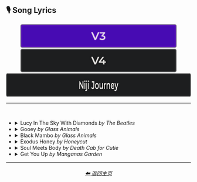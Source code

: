 <h2>🎙 Song Lyrics</h2>

<div align="center">

[<img src="/Images/Repo_Parts/Buttons/Version_Buttons/button_version_V3_active_half.webp?raw=true" alt="MidJourney V3" height="64" />](/Pages/MJ_V3/Style_Pages/Just_The_Style/Song_Lyrics.md)
[<img src="/Images/Repo_Parts/Buttons/Version_Buttons/button_version_V4_inactive_half.webp?raw=true" alt="MidJourney V4" height="64" />](/Pages/MJ_V4/Style_Pages/Just_The_Style/Song_Lyrics.md)
<br>
[<img src="/Images/Repo_Parts/Buttons/Version_Buttons/button_version_niji_inactive_full.webp?raw=true" alt="Niji Journey" height="64" />](/Pages/Niji_Journey/Style_Pages/Song_Lyrics.md)


</div>

<hr>
<br>


- <details><summary>Lucy In The Sky With Diamonds <i color=gray>by The Beatles</i></summary><p><div align="center">

    | Lucy In The Sky With Diamonds | <img src="/Images/MJ_V3/Song_Lyrics/Lucy_In_The_Sky_With_Diamonds/Lucy_In_The_Sky_With_Diamonds.webp?raw=true" width="128" /> |
    | :-: | :-: |
    | <i color=gray>by The Beatles</i> | <img src="/Images/MJ_V3/Song_Lyrics/Lucy_In_The_Sky_With_Diamonds/The_Beatles.webp?raw=true" width="128" /> |

    <table>
        <tr>
            <td><a href="https://www.musixmatch.com/lyrics/The-Beatles/Lucy-in-the-Sky-With-Diamonds">Lyrics on MusixMatch</a></td>
            <td><a href="https://open.spotify.com/track/25yQPHgC35WNnnOUqFhgVR?si=b852a85df2b14988">Open on Spotify</a></td>
        </tr>
    </table>

    <br>

    | | |
    | :-: | :-: |
    | A boat on a river with tangerine trees and marmalade skies | <img src="/Images/MJ_V3/Song_Lyrics/Lucy_In_The_Sky_With_Diamonds/A_boat_on_a_river_with_tangerine_trees_and_marmalad.webp?raw=true" width="256" /> |
    | Cellophane flowers of yellow and green towering over your head | <img src="/Images/MJ_V3/Song_Lyrics/Lucy_In_The_Sky_With_Diamonds/Cellophane_flowers_of_yellow_and_green_towering_ove.webp?raw=true" width="256" /> |
    | Look for the girl with the sun in her eyes and she's gone | <img src="/Images/MJ_V3/Song_Lyrics/Lucy_In_The_Sky_With_Diamonds/Look_for_the_girl_with_the_sun_in_her_eyes_and_shes.webp?raw=true" width="256" /> |
    | A bridge by a fountain where rocking horse people eat marshmallow pies | <img src="/Images/MJ_V3/Song_Lyrics/Lucy_In_The_Sky_With_Diamonds/A_bridge_by_a_fountain_where_rocking_horse_people_e.webp?raw=true" width="256" /> |
    | Everyone smiles as you drift past the flowers that grow so incredibly high | <img src="/Images/MJ_V3/Song_Lyrics/Lucy_In_The_Sky_With_Diamonds/Everyone_smiles_as_you_drift_past_the_flowers_that_.webp?raw=true" width="256" /> |
    | Newspaper taxis appear on the shore waiting to take you away | <img src="/Images/MJ_V3/Song_Lyrics/Lucy_In_The_Sky_With_Diamonds/Newspaper_taxis_appear_on_the_shore_waiting_to_take.webp?raw=true" width="256" /> |
    | Climb in the back with your head in the clouds and you're gone | <img src="/Images/MJ_V3/Song_Lyrics/Lucy_In_The_Sky_With_Diamonds/Climb_in_the_back_with_your_head_in_the_clouds_and_.webp?raw=true" width="256" /> |
    | A train in a station with plasticine porters with looking glass ties | <img src="/Images/MJ_V3/Song_Lyrics/Lucy_In_The_Sky_With_Diamonds/A_train_in_a_station_with_plasticine_porters_with_l.webp?raw=true" width="256" /> |
    | Suddenly someone is there at the turnstile, the girl with the kaleidoscope eyes | <img src="/Images/MJ_V3/Song_Lyrics/Lucy_In_The_Sky_With_Diamonds/Suddenly_someone_is_there_at_the_turnstile_the_girl.webp?raw=true" width="256" /> |

  </div></p></details>


- <details><summary>Gooey <i color=gray>by Glass Animals</i></summary><p><div align="center">

    | Gooey | <img src="/Images/MJ_V3/Song_Lyrics/Gooey/Gooey.webp?raw=true" width="128" /> |
    | :-: | :-: |
    | <i color=gray>by Glass Animals</i> | <img src="/Images/MJ_V3/Song_Lyrics/Gooey/Glass_Animals.webp?raw=true" width="128" /> |

    <table>
        <tr>
            <td><a href="https://www.musixmatch.com/lyrics/Glass-Animals/Gooey">Lyrics on MusixMatch</a></td>
            <td><a href="https://open.spotify.com/track/1gk3FhAV07q9Jg77UxnVjX?si=68046fa671c64fee">Open on Spotify</a></td>
        </tr>
    </table>

    <br>

    | | |
    | :-: | :-: |
    | The jungle slang spinning 'round my head and I stare | <img src="/Images/MJ_V3/Song_Lyrics/Gooey/The_jungle_slang_spinning_round_my_head_and_I_stare.webp?raw=true" width="256" /> |
    | A woozy youth dopes up on her silky smooth perfume | <img src="/Images/MJ_V3/Song_Lyrics/Gooey/A_woozy_youth_dopes_up_on_her_silky_smooth_perfume.webp?raw=true" width="256" /> |
    | Wanna sip the smooth air, kick it in the sand | <img src="/Images/MJ_V3/Song_Lyrics/Gooey/Wanna_sip_the_smooth_air_kick_it_in_the_sand.webp?raw=true" width="256" /> |
    | I'd say I told you so but you just gonna cry you just wanna know those peanut butter vibes | <img src="/Images/MJ_V3/Song_Lyrics/Gooey/Id_say_I_told_you_so_but_you_just_gonna_cry_you_jus.webp?raw=true" width="256" /> |
    | Mind my wicked words and tipsy topsy slurs | <img src="/Images/MJ_V3/Song_Lyrics/Gooey/Mind_my_wicked_words_and_tipsy_topsy_slurs.webp?raw=true" width="256" /> |
    | I take your gloom, I curl it up and puff it into plumes | <img src="/Images/MJ_V3/Song_Lyrics/Gooey/I_take_your_gloom_I_curl_it_up_and_puff_it_into_plu.webp?raw=true" width="256" /> |
    | Hold my hand and float back to the summertime | <img src="/Images/MJ_V3/Song_Lyrics/Gooey/Hold_my_hand_and_float_back_to_the_summertime.webp?raw=true" width="256" /> |
    | Tangled in the willows now our tongues are tied | <img src="/Images/MJ_V3/Song_Lyrics/Gooey/Tangled_in_the_willows_now_our_tongues_are_tied.webp?raw=true" width="256" /> |
    | Tripping around the tree stumps in your summer smile | <img src="/Images/MJ_V3/Song_Lyrics/Gooey/Tripping_around_the_tree_stumps_in_your_summer_smil.webp?raw=true" width="256" /> |
    
  </div></p></details>


- <details><summary>Black Mambo <i color=gray>by Glass Animals</i></summary><p><div align="center">

    | Black Mambo | <img src="/Images/MJ_V3/Song_Lyrics/Black_Mambo/Black_Mambo.webp?raw=true" width="128" /> |
    | :-: | :-: |
    | <i color=gray>by Glass Animals</i> | <img src="/Images/MJ_V3/Song_Lyrics/Black_Mambo/Glass_Animals.webp?raw=true" width="128" /> |

    <table>
        <tr>
            <td><a href="https://www.musixmatch.com/lyrics/Glass-Animals/Black-Mambo">Lyrics on MusixMatch</a></td>
            <td><a href="https://open.spotify.com/track/63OC8cNa4ZnFB3bbvbWCOc?si=652fb05dd8f64eac">Open on Spotify</a></td>
        </tr>
    </table>

    <br>

    | | |
    | :-: | :-: |
    | What'll it be now Mr. Mole? Whisper sloth in curls of smoke. | <img src="/Images/MJ_V3/Song_Lyrics/Black_Mambo/Whatll_it_be_now_Mr._Mole_Whisper_sloth_in_curls_of.webp?raw=true" width="256" /> |
    | Take a back seat, or play pharaoh? Dance with me and shake your bones | <img src="/Images/MJ_V3/Song_Lyrics/Black_Mambo/Take_a_back_seat_or_play_pharaoh_Dance_with_me_and_.webp?raw=true" width="256" /> |
    | Slow down, it's a science, He's been waiting to bring you down | <img src="/Images/MJ_V3/Song_Lyrics/Black_Mambo/Slow_down_its_a_science_Hes_been_waiting_to_bring_y.webp?raw=true" width="256" /> |
    | Snake eyed with a sly smile, He can hold you and shake you dry | <img src="/Images/MJ_V3/Song_Lyrics/Black_Mambo/Snake_eyed_with_a_sly_smile_He_can_hold_you_and_sha.webp?raw=true" width="256" /> |
    | Leopards laze each on plush pillows | <img src="/Images/MJ_V3/Song_Lyrics/Black_Mambo/Leopards_laze_each_on_plush_pillows.webp?raw=true" width="256" /> |
    | Slender capes of red and chrome | <img src="/Images/MJ_V3/Song_Lyrics/Black_Mambo/Slender_capes_of_red_and_chrome.webp?raw=true" width="256" /> |
    | Paperback dreams in their deep doze twitch their toes to black mambo | <img src="/Images/MJ_V3/Song_Lyrics/Black_Mambo/Paperback_dreams_in_their_deep_doze_twitch_their_to.webp?raw=true" width="256" /> |
    | Wanna play cheat now? says the sloth, A domino flush to his nose, Tickle that cheek and take your throne, Pump your veins with gushing gold | <img src="/Images/MJ_V3/Song_Lyrics/Black_Mambo/Wanna_play_cheat_now_says_the_sloth_A_domino_flush_.webp?raw=true" width="256" /> |

  </div></p></details>


- <details><summary>Exodus Honey <i color=gray>by Honeycut</i></summary><p><div align="center">

    | Exodus Honey | <img src="/Images/MJ_V3/Song_Lyrics/Exodus_Honey/Exodus_Honey.webp?raw=true" width="128" /> |
    | :-: | :-: |
    | <i color=gray>by Honeycut</i> | <img src="/Images/MJ_V3/Song_Lyrics/Exodus_Honey/Honeycut.webp?raw=true" width="128" /> |

    <table>
        <tr>
            <td><a href="https://www.musixmatch.com/lyrics/Honeycut/Exodus-Honey">Lyrics on MusixMatch</a></td>
            <td><a href="https://open.spotify.com/track/1Yw08t019DZDXkYzol5Zh3?si=1b1663f5cf1b45a0">Open on Spotify</a></td>
        </tr>
    </table>

    <br>

    | | |
    | :-: | :-: |
    | How does the brain connect to the body, How does it wake from a dream? | <img src="/Images/MJ_V3/Song_Lyrics/Exodus_Honey/How_does_the_brain_connect_to_the_body_How_does_it_.webp?raw=true" width="256" /> |
    | I'm not here with you, I see your lips are moving too and they can talk and talk | <img src="/Images/MJ_V3/Song_Lyrics/Exodus_Honey/Im_not_here_with_you_I_see_your_lips_are_moving_too.webp?raw=true" width="256" /> |
    | I think we might be having a blast | <img src="/Images/MJ_V3/Song_Lyrics/Exodus_Honey/I_think_we_might_be_having_a_blast.webp?raw=true" width="256" /> |
    | Presently I'm gone somewhere on a long celestial sleepwalk | <img src="/Images/MJ_V3/Song_Lyrics/Exodus_Honey/Presently_Im_gone_somewhere_on_a_long_celestial_sle.webp?raw=true" width="256" /> |
    | How do you make a life out of nothing and make nothing out of your life | <img src="/Images/MJ_V3/Song_Lyrics/Exodus_Honey/How_do_you_make_a_life_out_of_nothing_and_make_noth.webp?raw=true" width="256" /> |
    | Blink, I don't want to wink, I just want to take siestas all day | <img src="/Images/MJ_V3/Song_Lyrics/Exodus_Honey/Blink_I_dont_want_to_wink_I_just_want_to_take_siest.webp?raw=true" width="256" /> |
    | I say stop the war, I'm glad I still wanna have my car so I can drink and drive, I can't believe I'm still alive | <img src="/Images/MJ_V3/Song_Lyrics/Exodus_Honey/I_say_stop_the_war_Im_glad_I_still_wanna_have_my_ca.webp?raw=true" width="256" /> |

  </div></p></details>


- <details><summary>Soul Meets Body <i color=gray>by Death Cab for Cutie</i></summary><p><div align="center">

    | Soul Meets Body | <img src="/Images/MJ_V3/Song_Lyrics/Soul_Meets_Body/Soul_Meets_Body.webp?raw=true" width="128" /> |
    | :-: | :-: |
    | <i color=gray>by Death Cab for Cutie</i> | <img src="/Images/MJ_V3/Song_Lyrics/Soul_Meets_Body/Death_Cab_for_Cutie.webp?raw=true" width="128" /> |

    <table>
        <tr>
            <td><a href="https://www.musixmatch.com/lyrics/Death-Cab-for-Cutie/Soul-Meets-Body-Rolling-Stone-Original">Lyrics on MusixMatch</a></td>
            <td><a href="https://open.spotify.com/track/5yc59J3MR3tVDPTOgwgRI5?si=35c56f5dbd2944ed">Open on Spotify</a></td>
        </tr>
    </table>

    <br>

    | | |
    | :-: | :-: |
    | I want to live where soul meets body and let the sun wrap its arms around me and bathe my skin in water cool and cleansing and feel, feel what its like to be new | <img src="/Images/MJ_V3/Song_Lyrics/Soul_Meets_Body/I_want_to_live_where_soul_meets_body_and_let_the_su.webp?raw=true" width="256" /> |
    | Cause in my head there's a greyhound station where I send my thoughts to far off destinations so they may have a chance of finding a place where they're far more suited than here | <img src="/Images/MJ_V3/Song_Lyrics/Soul_Meets_Body/Cause_in_my_head_theres_a_greyhound_station_where_I.webp?raw=true" width="256" /> |
    | And I cannot guess what we'll discover when we turn the dirt with our palms cupped like shovels | <img src="/Images/MJ_V3/Song_Lyrics/Soul_Meets_Body/And_I_cannot_guess_what_well_discover_when_we_turn_.webp?raw=true" width="256" /> |
    | But I know our filthy hands can wash one another's and not one speck will remain | <img src="/Images/MJ_V3/Song_Lyrics/Soul_Meets_Body/But_I_know_our_filthy_hands_can_wash_one_anothers_a.webp?raw=true" width="256" /> |
    | I do believe it's true that there are roads left in both of our shoes | <img src="/Images/MJ_V3/Song_Lyrics/Soul_Meets_Body/I_do_believe_its_true_that_there_are_roads_left_in_.webp?raw=true" width="256" /> |
    | But if the silence takes you then I hope it takes me too | <img src="/Images/MJ_V3/Song_Lyrics/Soul_Meets_Body/But_if_the_silence_takes_you_then_I_hope_it_takes_m.webp?raw=true" width="256" /> |
    | So brown eyes I hold you near cause you're the only song I want to hear | <img src="/Images/MJ_V3/Song_Lyrics/Soul_Meets_Body/So_brown_eyes_I_hold_you_near_cause_youre_the_only_.webp?raw=true" width="256" /> |
    | A melody softly soaring through my atmosphere | <img src="/Images/MJ_V3/Song_Lyrics/Soul_Meets_Body/A_melody_softly_soaring_through_my_atmosphere.webp?raw=true" width="256" /> |

  </div></p></details>


- <details><summary>Get You Up <i color=gray>by Manganas Garden</i></summary><p><div align="center">

    | Get You Up | <img src="/Images/MJ_V3/Song_Lyrics/Get_You_Up/Get_You_Up.webp?raw=true" width="128" /> |
    | :-: | :-: |
    | <i color=gray>by Manganas Garden</i> | <img src="/Images/MJ_V3/Song_Lyrics/Get_You_Up/Manganas_Garden.webp?raw=true" width="128" /> |

    <table>
        <tr>
            <td><a href="https://www.musixmatch.com/lyrics/Manganas-Garden/Get-You-Up">Lyrics on MusixMatch</a></td>
            <td><a href="https://open.spotify.com/track/2d9Jah1KAB4Bql6VI0FeMk?si=ba6f63847a6643e1">Open on Spotify</a></td>
        </tr>
    </table>

    <br>

    | | |
    | :-: | :-: |
    | She ain't comin' back no more, got enough of city life | <img src="/Images/MJ_V3/Song_Lyrics/Get_You_Up/She_aint_comin_back_no_more_got_enough_of_city_life.webp?raw=true" width="256" /> |
    | Oh, a minute to gather my thoughts, baby this is what I want | <img src="/Images/MJ_V3/Song_Lyrics/Get_You_Up/Oh_a_minute_to_gather_my_thoughts_baby_this_is_what.webp?raw=true" width="256" /> |
    | Leaving for a holiday, sever our weight | <img src="/Images/MJ_V3/Song_Lyrics/Get_You_Up/Leaving_for_a_holiday_sever_our_weight.webp?raw=true" width="256" /> |
    | Majestic pull, this my everlasting love | <img src="/Images/MJ_V3/Song_Lyrics/Get_You_Up/Majestic_pull_this_my_everlasting_love.webp?raw=true" width="256" /> |
    | I'll be with you right on time to get you up | <img src="/Images/MJ_V3/Song_Lyrics/Get_You_Up/Ill_be_with_you_right_on_time_to_get_you_up.webp?raw=true" width="256" /> |
    | You'll be my, my sweet surrender | <img src="/Images/MJ_V3/Song_Lyrics/Get_You_Up/Youll_be_my_my_sweet_surrender.webp?raw=true" width="256" /> |
    | Sailing on a strip of sun by the wind we travel light | <img src="/Images/MJ_V3/Song_Lyrics/Get_You_Up/Sailing_on_a_strip_of_sun_by_the_wind_we_travel_lig.webp?raw=true" width="256" /> |
    | I think we've got an endless run, coming up ahead, filling up a cavity | <img src="/Images/MJ_V3/Song_Lyrics/Get_You_Up/I_think_weve_got_an_endless_run_coming_up_ahead_fil.webp?raw=true" width="256" /> |
    | Riding on a? off course, came across a wonderland | <img src="/Images/MJ_V3/Song_Lyrics/Get_You_Up/Riding_on_a_off_course_came_across_a_wonderland.webp?raw=true" width="256" /> |
    | The feelin' we've been looking for emanating back and forth | <img src="/Images/MJ_V3/Song_Lyrics/Get_You_Up/The_feelin_weve_been_looking_for_emanating_back_and.webp?raw=true" width="256" /> |
    | Time fell out of vanity, now I feel free | <img src="/Images/MJ_V3/Song_Lyrics/Get_You_Up/Time_fell_out_of_vanity_now_I_feel_free.webp?raw=true" width="256" /> |

  </div></p></details>

<hr>
<div align="center">
    <h6><a href="/README.md">⬅ 返回主页</a></h6>
</div>